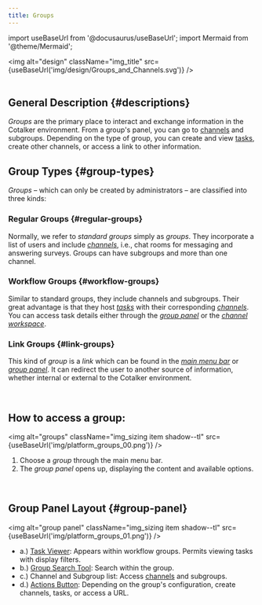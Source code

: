 ```yaml
---
title: Groups
---
```


import useBaseUrl from '@docusaurus/useBaseUrl'; 
import Mermaid from '@theme/Mermaid';

<img alt="design" className="img_title" src={useBaseUrl('img/design/Groups_and_Channels.svg')} />
<br/>
<br/>


## General Description {#descriptions}

_Groups_ are the primary place to interact and exchange information in the Cotalker environment. From a group's panel, you can go to [channels](/docs/documentation/client/channels) and subgroups. Depending on the type of group, you can create and view [tasks](/docs/documentation/client/taskview), create other channels, or access a link to other information.

<div className="alert alert--primary">

## Group Types {#group-types}
_Groups_ – which can only be created by administrators – are classified into three kinds:

### Regular Groups {#regular-groups} 
Normally, we refer to _standard groups_ simply as _groups_. They incorporate a list of users and include [_channels_](/docs/documentation/client/basic_concepts#channel), i.e., chat rooms for messaging and answering surveys. Groups can have subgroups and more than one channel. 

### Workflow Groups {#workflow-groups}
Similar to standard groups, they include channels and subgroups. Their great advantage is that they host [_tasks_](/docs/documentation/client/basic_concepts#tasks)  with their corresponding [_channels_](/docs/documentation/client/basic_concepts#channel). You can access task details either through the [_group panel_](#group-panel) or the [_channel workspace_](/docs/documentation/client/channels).

### Link Groups {#link-groups}
This kind of _group_ is a _link_ which can be found in the [_main menu bar_](/docs/documentation/client/main_menu) or [_group panel_](#group-panel). It can redirect the user to another source of information, whether internal or external to the Cotalker environment.

</div>
<br/>



## How to access a group:

<img alt="groups" className="img_sizing item shadow--tl" src={useBaseUrl('img/platform_groups_00.png')} />
<br/>

  1. Choose a _group_ through the main menu bar.
  2. The _group panel_ opens up, displaying the content and available options.

<br/>
<div className="alert alert--secondary">

## Group Panel Layout {#group-panel}

<img alt="group panel" className="img_sizing item shadow--tl" src={useBaseUrl('img/platform_groups_01.png')} />
<br/>

- a.) [Task Viewer](/docs/documentation/client/taskview): Appears within workflow groups. Permits viewing tasks with display filters.
- b.) [Group Search Tool](/docs/documentation/client/client_search#group-search): Search within the group.
- c.) Channel and Subgroup list: Access [channels](/docs/documentation/client/channels) and subgroups.
- d.) [Actions Button](/docs/documentation/client/actions_button): Depending on the group's configuration, create channels, tasks, or access a URL.

</div>
<br/>